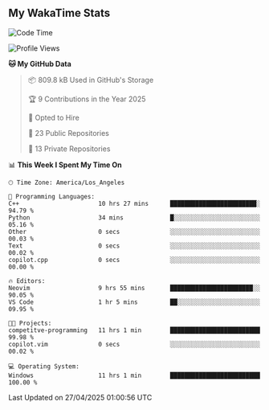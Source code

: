 ## My WakaTime Stats
<!--START_SECTION:waka-->
![Code Time](http://img.shields.io/badge/Code%20Time-235%20hrs%209%20mins-blue)

![Profile Views](http://img.shields.io/badge/Profile%20Views-0-blue)

**🐱 My GitHub Data** 

> 📦 809.8 kB Used in GitHub's Storage 
 > 
> 🏆 9 Contributions in the Year 2025
 > 
> 💼 Opted to Hire
 > 
> 📜 23 Public Repositories 
 > 
> 🔑 13 Private Repositories 
 > 
📊 **This Week I Spent My Time On** 

```text
🕑︎ Time Zone: America/Los_Angeles

💬 Programming Languages: 
C++                      10 hrs 27 mins      ████████████████████████░   94.79 % 
Python                   34 mins             █░░░░░░░░░░░░░░░░░░░░░░░░   05.16 % 
Other                    0 secs              ░░░░░░░░░░░░░░░░░░░░░░░░░   00.03 % 
Text                     0 secs              ░░░░░░░░░░░░░░░░░░░░░░░░░   00.02 % 
copilot.cpp              0 secs              ░░░░░░░░░░░░░░░░░░░░░░░░░   00.00 % 

🔥 Editors: 
Neovim                   9 hrs 55 mins       ███████████████████████░░   90.05 % 
VS Code                  1 hr 5 mins         ██░░░░░░░░░░░░░░░░░░░░░░░   09.95 % 

🐱‍💻 Projects: 
competitve-programming   11 hrs 1 min        █████████████████████████   99.98 % 
copilot.vim              0 secs              ░░░░░░░░░░░░░░░░░░░░░░░░░   00.02 % 

💻 Operating System: 
Windows                  11 hrs 1 min        █████████████████████████   100.00 % 
```


 Last Updated on 27/04/2025 01:00:56 UTC
<!--END_SECTION:waka-->
